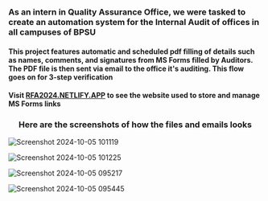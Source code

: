 <h3> As an intern in Quality Assurance Office, we were tasked to create an automation system for the Internal Audit of offices in all campuses of BPSU </h3>


<h4> This project features automatic and scheduled pdf filling of details such as names, comments, and signatures from MS Forms filled by Auditors. The PDF file is then sent via email to the office it's auditing. This flow goes on for 3-step verification </h4>

<h4> Visit <a href="https://rfa2024.netlify.app" target="_blank">RFA2024.NETLIFY.APP</a> to see the website used to store and manage MS Forms links  </h4>


<h3 align="center"> Here are the screenshots of how the files and emails looks </h3>

![Screenshot 2024-10-05 101119](https://github.com/user-attachments/assets/a3c6af72-8a37-4c7d-829c-0b5e67f91dbe)

![Screenshot 2024-10-05 101225](https://github.com/user-attachments/assets/1a0ec8a2-c21c-415e-8364-349c80dc1ff7)

![Screenshot 2024-10-05 095217](https://github.com/user-attachments/assets/a041949c-7879-444d-8da9-91117537b477)

![Screenshot 2024-10-05 095445](https://github.com/user-attachments/assets/a7baaf08-6628-40ca-b338-71813f29b2fd)
